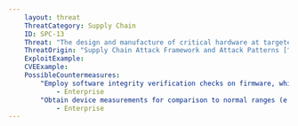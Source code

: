 ```yaml
---
    layout: threat
    ThreatCategory: Supply Chain
    ID: SPC-13
    Threat: "The design and manufacture of critical hardware at targeted suppliers can be compromised."
    ThreatOrigin: "Supply Chain Attack Framework and Attack Patterns [^142]"
    ExploitExample:
    CVEExample:
    PossibleCountermeasures:
        "Employ software integrity verification checks on firmware, which can be validated against a known-good value (e.g. brute-force resistant cryptographic hash of firmware image) to detect any modification":
            - Enterprise
        "Obtain device measurements for comparison to normal ranges (e.g., temperature, timing, EM radiation, power consumption) to detect anomalous behavior in received components prior to production use.":
            - Enterprise
---
```

